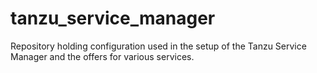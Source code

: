 # tanzu_service_manager
Repository holding configuration used in the setup of the Tanzu Service Manager and the offers for various services.

